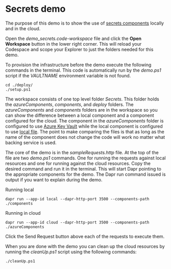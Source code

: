 # Secrets demo

The purpose of this demo is to show the use of [secrets components](https://docs.dapr.io/developing-applications/building-blocks/secrets/) locally and in the cloud. 

Open the _demo_secrets.code-workspace_ file and click the **Open Workspace** button in the lower right corner. This will reload your Codespace and scope your Explorer to just the folders needed for this demo. 

To provision the infrastructure before the demo execute the following commands in the terminal. This code is automatically run by the _demo.ps1_ script if the *VAULTNAME* environment variable is not found. 

```
cd ./deploy/
./setup.ps1
``` 

The workspace consists of one top level folder _Secrets_. This folder holds the _azureComponents_, _components_, and _deploy_ folders. The _azureComponents_ and _components_ folders are in the workspace so you can show the difference between a local component and a component configured for the cloud. The component in the _azureComponents_ folder is configured to use [Azure Key Vault](https://docs.dapr.io/reference/components-reference/supported-secret-stores/azure-keyvault/) while the local component is configured to use [local file](https://docs.dapr.io/reference/components-reference/supported-secret-stores/file-secret-store/). The point to make comparing the files is that as long as the name of the component does not change the code will work no matter what backing service is used. 

The core of the demo is in the _sampleRequests.http_ file. At the top of the file are two _demo.ps1_ commands. One for running the requests against local resources and one for running against the cloud resources. Copy the desired command and run it in the terminal. This will start Dapr pointing to the appropriate components for the demo. The Dapr run command issued is output if you want to explain during the demo.

Running local
```
dapr run --app-id local --dapr-http-port 3500 --components-path ./components
```

Running in cloud
```
dapr run --app-id cloud --dapr-http-port 3500 --components-path ./azureComponents
```

Click the Send Request button above each of the requests to execute them. 

When you are done with the demo you can clean up the cloud resources by running the _cleanUp.ps1_ script using the following commands: 

```
./cleanUp.ps1
```